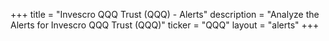 +++
title = "Invescro QQQ Trust (QQQ) - Alerts"
description = "Analyze the Alerts for Invescro QQQ Trust (QQQ)"
ticker = "QQQ"
layout = "alerts"
+++

